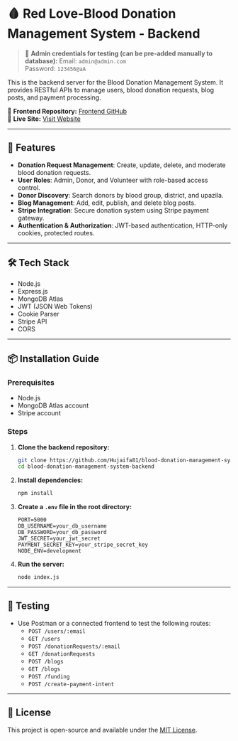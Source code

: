 
# 🩸 Red Love-Blood Donation Management System - Backend

> 🧪 **Admin credentials for testing (can be pre-added manually to database):** 
> Email: `admin@admin.com`  
> Password: `123456@aA`

This is the backend server for the Blood Donation Management System. It provides RESTful APIs to manage users, blood donation requests, blog posts, and payment processing.

🔗 **Frontend Repository:** [Frontend GitHub](https://github.com/Hujaifa81/blood-donation-management-system-frontend)  
🔗 **Live Site:** [Visit Website](https://blood-donation-managemen-7ebd3.web.app/)

---

## 🚀 Features

- **Donation Request Management**: Create, update, delete, and moderate blood donation requests.
- **User Roles**: Admin, Donor, and Volunteer with role-based access control.
- **Donor Discovery**: Search donors by blood group, district, and upazila.
- **Blog Management**: Add, edit, publish, and delete blog posts.
- **Stripe Integration**: Secure donation system using Stripe payment gateway.
- **Authentication & Authorization**: JWT-based authentication, HTTP-only cookies, protected routes.

---

## 🛠 Tech Stack

- Node.js
- Express.js
- MongoDB Atlas
- JWT (JSON Web Tokens)
- Cookie Parser
- Stripe API
- CORS

---

## 📦 Installation Guide

### Prerequisites

- Node.js
- MongoDB Atlas account
- Stripe account

### Steps

1. **Clone the backend repository:**
   ```bash
   git clone https://github.com/Hujaifa81/blood-donation-management-system-backend.git
   cd blood-donation-management-system-backend
   ```

2. **Install dependencies:**
   ```bash
   npm install
   ```

3. **Create a `.env` file in the root directory:**
   ```env
   PORT=5000
   DB_USERNAME=your_db_username
   DB_PASSWORD=your_db_password
   JWT_SECRET=your_jwt_secret
   PAYMENT_SECRET_KEY=your_stripe_secret_key
   NODE_ENV=development
   ```

4. **Run the server:**
   ```bash
   node index.js
   ```

---

## 🧪 Testing

- Use Postman or a connected frontend to test the following routes:
  - `POST /users/:email`
  - `GET /users`
  - `POST /donationRequests/:email`
  - `GET /donationRequests`
  - `POST /blogs`
  - `GET /blogs`
  - `POST /funding`
  - `POST /create-payment-intent`


---

## 📄 License

This project is open-source and available under the [MIT License](LICENSE).
